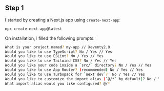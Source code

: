 ## Step 1

I started by creating a Next.js app using ```create-next-app```:

```bash
npx create-next-app@latest
```

On installation, I filled the following prompts:

```bash
What is your project named? my-app // Xeventy2.0
Would you like to use TypeScript? No / Yes // Yes
Would you like to use ESLint? No / Yes // Yes
Would you like to use Tailwind CSS? No / Yes // Yes
Would you like your code inside a `src/` directory? No / Yes // Yes
Would you like to use App Router? (recommended) No / Yes // Yes
Would you like to use Turbopack for `next dev`?  No / Yes // Yes
Would you like to customize the import alias (`@/*` by default)? No / Yes // No
What import alias would you like configured? @/*
```
